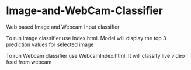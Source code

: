 # Image-and-WebCam-Classifier
Web based Image and Webcam Input classifier 

To run image classifier use Index.html. Model will display the top 3 prediction values for selected image

To run Webcam classifier use WebcamIndex.html. It will classify live video feed from webcam
